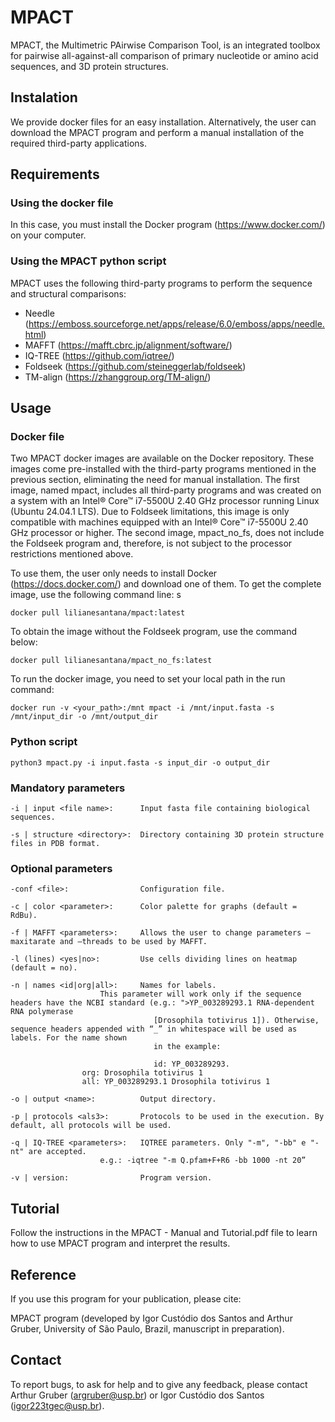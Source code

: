 # MPACT

MPACT, the Multimetric PAirwise Comparison Tool, is an integrated toolbox for pairwise all-against-all comparison of primary nucleotide or amino acid sequences, and 3D protein structures. 

## Instalation

We provide docker files for an easy installation. Alternatively, 
the user can download the MPACT program and perform a manual installation 
of the required third-party applications. 

## Requirements

### Using the docker file

In this case, you must install the Docker program (https://www.docker.com/) on your computer.

### Using the MPACT python script

MPACT uses the following third-party programs to perform the sequence and structural comparisons:

* Needle (https://emboss.sourceforge.net/apps/release/6.0/emboss/apps/needle.html)
* MAFFT (https://mafft.cbrc.jp/alignment/software/)
* IQ-TREE (https://github.com/iqtree/)
* Foldseek (https://github.com/steineggerlab/foldseek)
* TM-align (https://zhanggroup.org/TM-align/)

## Usage
### Docker file
Two MPACT docker images are available on the Docker repository. These images come pre-installed with the third-party programs mentioned in the previous section, eliminating the need for manual installation. The first image, named mpact, includes all third-party programs and was created on a system with an Intel® Core™ i7-5500U 2.40 GHz processor running Linux (Ubuntu 24.04.1 LTS). Due to Foldseek limitations, this image is only compatible with machines equipped with an Intel® Core™ i7-5500U 2.40 GHz processor or higher. The second image, mpact_no_fs, does not include the Foldseek program and, therefore, is not subject to the processor restrictions mentioned above.

To use them, the user only needs to install Docker (https://docs.docker.com/) and download one of them. To get the complete image, use the following command line:
s
```
docker pull lilianesantana/mpact:latest
```

To obtain the image without the Foldseek program, use the command below:

```
docker pull lilianesantana/mpact_no_fs:latest
```

To run the docker image, you need to set your local path in the run command:

```
docker run -v <your_path>:/mnt mpact -i /mnt/input.fasta -s /mnt/input_dir -o /mnt/output_dir
```
### Python script

```
python3 mpact.py -i input.fasta -s input_dir -o output_dir
```
### Mandatory parameters
```
-i | input <file name>:      Input fasta file containing biological sequences. 

-s | structure <directory>:  Directory containing 3D protein structure files in PDB format.
```

### Optional parameters
```
-conf <file>:                Configuration file.

-c | color <parameter>:      Color palette for graphs (default = RdBu).

-f | MAFFT <parameters>:     Allows the user to change parameters –maxitarate and –threads to be used by MAFFT.

-l (lines) <yes|no>:         Use cells dividing lines on heatmap (default = no).

-n | names <id|org|all>:     Names for labels.                       
			        This parameter will work only if the sequence headers have the NCBI standard (e.g.: ">YP_003289293.1 RNA-dependent RNA polymerase 
                                [Drosophila totivirus 1]). Otherwise, sequence headers appended with “_” in whitespace will be used as labels. For the name shown 
                                in the example: 
                                
                                id: YP_003289293.
				org: Drosophila totivirus 1
				all: YP_003289293.1 Drosophila totivirus 1

-o | output <name>:          Output directory.

-p | protocols <als3>:       Protocols to be used in the execution. By default, all protocols will be used.

-q | IQ-TREE <parameters>:   IQTREE parameters. Only "-m", "-bb" e "-nt" are accepted. 
			        e.g.: -iqtree "-m Q.pfam+F+R6 -bb 1000 -nt 20”

-v | version:                Program version.

```

## Tutorial

Follow the instructions in the MPACT - Manual and Tutorial.pdf file to learn how to use MPACT program and interpret the results.

## Reference

If you use this program for your publication, please cite:

MPACT program (developed by Igor Custódio dos Santos and Arthur Gruber, University of São Paulo, Brazil, manuscript in preparation).

## Contact

To report bugs, to ask for help and to give any feedback, please contact Arthur Gruber (argruber@usp.br) or Igor Custódio dos Santos (igor223tgec@usp.br).

